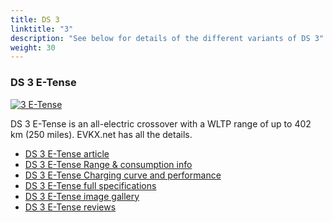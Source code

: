 ```yaml
---
title: DS 3
linktitle: "3"
description: "See below for details of the different variants of DS 3"
weight: 30
---
```

### DS 3 E-Tense

<a href="/models/ds/3/3_e-tense/"><img src="https://media.evkx.net/multimedia/models/ds/3/3_e-tense/main_1_st.jpg" class="img-fluid" alt="3 E-Tense" ></a>

DS 3 E-Tense is an all-electric crossover with a WLTP range of up to 402 km (250 miles). EVKX.net has all the details. 

- [DS 3 E-Tense article](/models/ds/3/3_e-tense/)
- [DS 3 E-Tense Range & consumption info](/models/ds/3/3_e-tense/rangeandconsumption)
- [DS 3 E-Tense Charging curve and performance](/models/ds/3/3_e-tense/chargingcurve)
- [DS 3 E-Tense full specifications](/models/ds/3/3_e-tense/specifications)
- [DS 3 E-Tense image gallery](/models/ds/3/3_e-tense/gallery)
- [DS 3 E-Tense reviews](/models/ds/3/3_e-tense/reviews)

